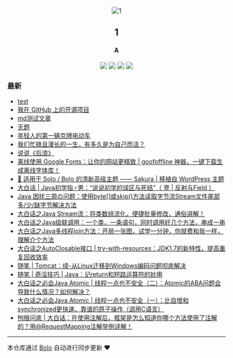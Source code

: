 <p align="center"><img alt="1" src="https://www.stackoverflow.wiki/blog/images/favicon.png"></p><h2 align="center">
1
</h2>

<h4 align="center">A</h4>
<p align="center"><a title="1" target="_blank" href="https://github.com/adlered/bolo-blog"><img src="https://img.shields.io/github/last-commit/adlered/bolo-blog.svg?style=flat-square&color=FF9900"></a>
<a title="GitHub repo size in bytes" target="_blank" href="https://github.com/adlered/bolo-blog"><img src="https://img.shields.io/github/repo-size/adlered/bolo-blog.svg?style=flat-square"></a>
<a title="Bolo Version" target="_blank" href="https://github.com/adlered/bolo-solo"><img src="https://img.shields.io/badge/bolo-v2.4 稳定版-f1e05a.svg?style=flat-square&color=blueviolet"></a>
<a title="Hits" target="_blank" href="https://github.com/88250/hits"><img src="https://hits.b3log.org/adlered/bolo-blog.svg"></a></p>

### 最新

* [test](http://221.219.153.88/articles/2021/03/09/1615299397076.html)
* [我在 GitHub 上的开源项目](http://221.219.153.88/github)
* [md测试文章](http://221.219.153.88/articles/2021/03/07/1615082599839.html)
* [无题](http://221.219.153.88/articles/2020/12/09/1607515558918.html)
* [年轻人的第一辆京牌电动车](http://221.219.153.88/articles/2020/09/07/1599452229158.html)
* [我们忙碌且漫长的一生，有多久是为自己而活？](http://221.219.153.88/articles/2020/09/01/1598975839751.html)
* [说说《后浪》](http://221.219.153.88/articles/2020/05/05/1588692897995.html)
* [离线使用 Google Fonts：让你的网站更精致 | goofoffline 神器，一键下载生成离线字体库！](http://221.219.153.88/articles/2020/04/23/1587654872933.html)
* [🎨 适用于 Solo / Bolo 的清新高级主题 —— Sakura | 移植自 WordPress 主题](http://221.219.153.88/articles/2020/03/28/1585384897191.html)
* [大白话 | Java初学指♂男：“说说初学的误区与死结”（ 壹 | 反射与Field ）](http://221.219.153.88/articles/2019/10/14/1571061168019.html)
* [Java 困扰三周の问题：使用byte[]或skip()方法读取字节流Stream文件尾部多/少/缺字节解决方法](http://221.219.153.88/articles/2019/09/18/1568775827764.html)
* [大白话之Java Stream流：将类数组流化，便捷批量修改，通俗讲解！](http://221.219.153.88/articles/2019/08/12/1565616272019.html)
* [大白话之Java级联调用：一个类，一条语句，同时调用好几个方法，串成一串](http://221.219.153.88/articles/2019/07/18/1563421403678.html)
* [大白话之Java多线程join方法：开局一张图，试学一分钟，你就费和我一样，理解介个方法](http://221.219.153.88/articles/2019/07/10/1562746878327.html)
* [大白话之AutoClosable接口 | try-with-resources：JDK1.7的新特性，提高重复回收效率](http://221.219.153.88/articles/2019/07/02/1562047491184.html)
* [随笔 | Tomcat：续-从Linux迁移到Windows编码问题彻底解决](http://221.219.153.88/articles/2019/06/27/1561621252210.html)
* [随笔 | 奇淫技巧 | Java：记return和短路运算符的妙用](http://221.219.153.88/articles/2019/06/21/1561085339073.html)
* [大白话之必会Java Atomic | 线程一点也不安全（二）：Atomic的ABA问题会导致什么情况？如何解决？](http://221.219.153.88/articles/2019/06/21/1561078704802.html)
* [大白话之必会Java Atomic | 线程一点也不安全（一）：比自增和synchronized更快速、靠谱的原子操作（调用C语言）](http://221.219.153.88/articles/2019/06/11/1560256379324.html)
* [刨根问底 | 大白话：在使用注解后，框架是怎么知道你哪个方法使用了注解的？用@RequestMapping注解举例详解！](http://221.219.153.88/articles/2019/06/10/1560148614406.html)



---

本仓库通过 [Bolo](https://github.com/adlered/bolo-solo) 自动进行同步更新 ❤️ 